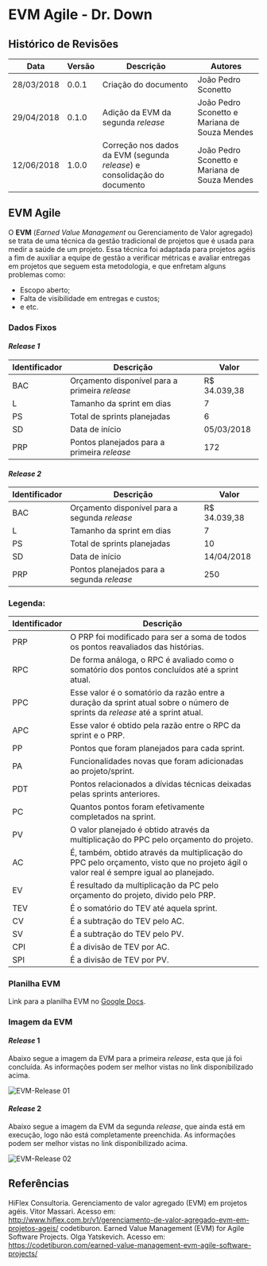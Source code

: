 # EVM Agile - Dr. Down

## Histórico de Revisões
| Data | Versão | Descrição | Autores |
| --- | --- | --- | --- |
| 28/03/2018 | 0.0.1 | Criação do documento | João Pedro Sconetto |
| 29/04/2018 | 0.1.0 | Adição da EVM da segunda _release_ | João Pedro Sconetto e Mariana de Souza Mendes |
| 12/06/2018 | 1.0.0 | Correção nos dados da EVM (segunda _release_) e consolidação do documento | João Pedro Sconetto e Mariana de Souza Mendes |

## EVM Agile

O __EVM__ (_Earned Value Management_ ou Gerenciamento de Valor agregado) se trata de uma técnica da gestão tradicional de projetos que é usada para medir a saúde de um projeto. Essa técnica foi adaptada para projetos agéis a fim de auxiliar a equipe de gestão a verificar métricas e avaliar entregas em projetos que seguem esta metodologia, e que enfretam alguns problemas como:
- Escopo aberto;
- Falta de visibilidade em entregas e custos;
- e etc.

### Dados Fixos

#### _Release 1_
| Identificador | Descrição | Valor |
| --- | --- | --- |
| BAC | Orçamento disponível para a primeira _release_ | R$ 34.039,38 |
| L | Tamanho da sprint em dias | 7 |
| PS | Total de sprints planejadas | 6 |
| SD    | Data de início | 05/03/2018 |
| PRP | Pontos planejados para a primeira _release_ | 172 |

#### _Release 2_
| Identificador | Descrição | Valor |
| --- | --- | --- |
| BAC | Orçamento disponível para a segunda _release_ | R$ 34.039,38 |
| L | Tamanho da sprint em dias | 7 |
| PS | Total de sprints planejadas | 10 |
| SD    | Data de início | 14/04/2018 |
| PRP | Pontos planejados para a segunda _release_ | 250 |

### Legenda:
| Identificador | Descrição |
| --- | --- |
| PRP | O PRP foi modificado para ser a soma de todos os pontos reavaliados das histórias. |
| RPC | De forma análoga, o RPC é avaliado como o somatório dos pontos concluídos até a sprint atual. |
| PPC | Esse valor é o somatório da razão entre a duração da sprint atual sobre o número de sprints da _release_ até a sprint atual. |
| APC | Esse valor é obtido pela razão entre o RPC da sprint e o PRP. |
| PP | Pontos que foram planejados para cada sprint. |
| PA | Funcionalidades novas que foram adicionadas ao projeto/sprint. |
| PDT | Pontos relacionados a dívidas técnicas deixadas pelas sprints anteriores. |
| PC | Quantos pontos foram efetivamente completados na sprint. |
| PV | O valor planejado é obtido através da multiplicação do PPC pelo orçamento do projeto. |
| AC | É, também, obtido através da multiplicação do PPC pelo orçamento, visto que no projeto ágil o valor real é sempre igual ao planejado. |
| EV | É resultado da multiplicação da PC pelo orçamento do projeto, divido pelo PRP. |
| TEV | É o somatório do TEV até aquela sprint. |
| CV | É a subtração do TEV pelo AC. |
| SV | É a subtração do TEV pelo PV. |
| CPI | É a divisão de TEV por AC. |
| SPI | É a divisão de TEV por PV. |

### Planilha EVM
Link para a planilha EVM no [Google Docs](https://docs.google.com/spreadsheets/d/1ZHlVvq_5Sjnyp-sH-7Zfn_KFYzFxoZwtOBWQ92yfd3M/edit?usp=sharing).

### Imagem da EVM
#### _Release_ 1
Abaixo segue a imagem da EVM para a primeira _release_, esta que já foi concluída.
As informações podem ser melhor vistas no link disponibilizado acima.

![EVM-Release 01](https://i.imgur.com/eBpsQLy.png)

#### _Release_ 2
Abaixo segue a imagem da EVM da segunda _release_, que ainda está em execução, logo não está completamente preenchida.
As informações podem ser melhor vistas no link disponibilizado acima.

![EVM-Release 02](https://i.imgur.com/8kOQPNy.png)

## Referências
HiFlex Consultoria. Gerenciamento de valor agregado (EVM)  em projetos agéis. Vitor Massari. Acesso em: <http://www.hiflex.com.br/v1/gerenciamento-de-valor-agregado-evm-em-projetos-ageis/>
codetiburon. Earned Value Management (EVM) for Agile Software Projects. Olga Yatskevich. Acesso em: <https://codetiburon.com/earned-value-management-evm-agile-software-projects/>
